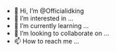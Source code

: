 - 👋 Hi, I’m @Officialidking
- 👀 I’m interested in ...
- 🌱 I’m currently learning ...
- 💞️ I’m looking to collaborate on ...
- 📫 How to reach me ...

<!---
Officialidking/Officialidking is a ✨ special ✨ repository because its `README.md` (this file) appears on your GitHub profile.
You can click the Preview link to take a look at your changes.
--->

